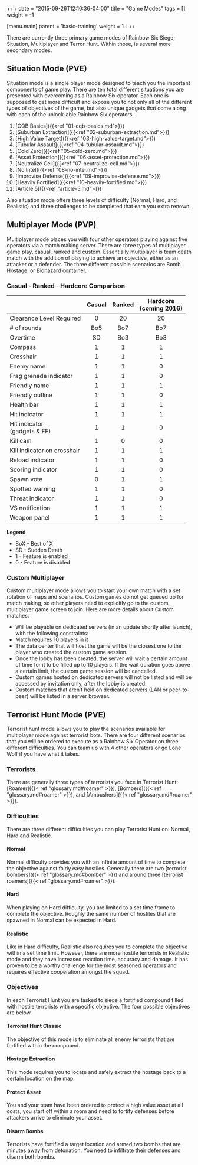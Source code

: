 +++
date = "2015-09-26T12:10:36-04:00"
title = "Game Modes"
tags = []
weight = -1

[menu.main]
  parent = 'basic-training'
  weight = 1
+++

There are currently three primary game modes of Rainbow Six Siege; Situation, Multiplayer and Terror Hunt. Within those, is several more secondary modes.

## Situation Mode (PVE)

Situation mode is a single player mode designed to teach you the important components of game play. There are ten total different situations you are presented with overcoming as a Rainbow Six operator. Each one is supposed to get more difficult and expose you to not only all of the different types of objectives of the game, but also unique gadgets that come along with each of the unlock-able Rainbow Six operators.

1. [CQB Basics]({{<ref "01-cqb-basics.md">}})
1. [Suburban Extraction]({{<ref "02-suburban-extraction.md">}})
1. [High Value Target]({{<ref "03-high-value-target.md">}})
1. [Tubular Assault]({{<ref "04-tubular-assault.md">}})
1. [Cold Zero]({{<ref "05-cold-zero.md">}})
1. [Asset Protection]({{<ref "06-asset-protection.md">}})
1. [Neutralize Cell]({{<ref "07-neutralize-cell.md">}})
1. [No Intel]({{<ref "08-no-intel.md">}})
1. [Improvise Defense]({{<ref "09-improvise-defense.md">}})
1. [Heavily Fortified]({{<ref "10-heavily-fortified.md">}})
1. [Article 5]({{<ref "article-5.md">}})

Also situation mode offers three levels of difficulty (Normal, Hard, and Realistic) and three challenges to be completed that earn you extra renown.

## Multiplayer Mode (PVP)

Multiplayer mode places you with four other operators playing against five operators via a match making server. There are three types of multiplayer game play, casual, ranked and custom. Essentially multiplayer is team death match with the addition of playing to achieve an objective, either as an attacker or a defender. The three different possible scenarios are Bomb, Hostage, or Biohazard container.

### Casual - Ranked - Hardcore Comparison

|                                 | Casual | Ranked | Hardcore<br>(coming 2016) |
| ------------------------------- | :----: | :----: | :-----------------------: |
| Clearance Level Required        | 0      | 20     | 20                        |
| # of rounds                     | Bo5    | Bo7    | Bo7                       |
| Overtime                        | SD     | Bo3    | Bo3                       |
| Compass                         | 1      | 1      | 1                         |
| Crosshair                       | 1      | 1      | 1                         |
| Enemy name                      | 1      | 1      | 0                         |
| Frag grenade indicator          | 1      | 1      | 0                         |
| Friendly name                   | 1      | 1      | 1                         |
| Friendly outline                | 1      | 1      | 0                         |
| Health bar                      | 1      | 1      | 1                         |
| Hit indicator                   | 1      | 1      | 1                         |
| Hit indicator<br>(gadgets & FF) | 1      | 1      | 0                         |
| Kill cam                        | 1      | 0      | 0                         |
| Kill indicator on crosshair     | 1      | 1      | 1                         |
| Reload indicator                | 1      | 1      | 0                         |
| Scoring indicator               | 1      | 1      | 0                         |
| Spawn vote                      | 0      | 1      | 1                         |
| Spotted warning                 | 1      | 1      | 0                         |
| Threat indicator                | 1      | 1      | 0                         |
| VS notification                 | 1      | 1      | 1                         |
| Weapon panel                    | 1      | 1      | 1                         |

**Legend**

* BoX - Best of X
* SD - Sudden Death
* 1 - Feature is enabled
* 0 - Feature is disabled

### Custom Multiplayer

Custom multiplayer mode allows you to start your own match with a set rotation of maps and scenarios. Custom games do not get queued up for match making, so other players need to explicitly go to the custom multiplayer game screen to join. Here are more details about Custom matches.

* Will be playable on dedicated servers (in an update shortly after launch), with the following constraints:
* Match requires 10 players in it
* The data center that will host the game will be the closest one to the player who created the custom game session.
* Once the lobby has been created, the server will wait a certain amount of time for it to be filled up to 10 players. If the wait duration goes above a certain limit, the custom game session will be cancelled.
* Custom games hosted on dedicated servers will not be listed and will be accessed by invitation only, after the lobby is created.
* Custom matches that aren’t held on dedicated servers (LAN or peer-to-peer) will be listed in a server browser.

## Terrorist Hunt Mode (PVE)

Terrorist hunt mode allows you to play the scenarios available for multiplayer mode against terrorist bots. There are four different scenarios that you will be ordered to execute as a Rainbow Six Operator on three different difficulties. You can team up with 4 other operators or go Lone Wolf if you have what it takes.

### Terrorists

There are generally three types of terrorists you face in Terrorist Hunt: [Roamer]({{< ref "glossary.md#roamer" >}}), [Bombers]({{< ref "glossary.md#roamer" >}}), and [Ambushers]({{< ref "glossary.md#roamer" >}}).

### Difficulties

There are three different difficulties you can play Terrorist Hunt on: Normal, Hard and Realistic.

#### Normal

Normal difficulty provides you with an infinite amount of time to complete the objective against fairly easy hostiles. Generally there are two [terrorist bombers]({{< ref "glossary.md#bomber" >}}) and around three [terrorist roamers]({{< ref "glossary.md#roamer" >}}).

#### Hard

When playing on Hard difficulty, you are limited to a set time frame to complete the objective. Roughly the same number of hostiles that are spawned in Normal can be expected in Hard.

#### Realistic

Like in Hard difficulty, Realistic also requires you to complete the objective within a set time limit. However, there are more hostile terrorists in Realistic mode and they have increased reaction time, accuracy and damage. It has proven to be a worthy challenge for the most seasoned operators and requires effective cooperation amongst the squad.

### Objectives

In each Terrorist Hunt you are tasked to siege a fortified compound filled with hostile terrorists with a specific objective. The four possible objectives are below.

#### Terrorist Hunt Classic

The objective of this mode is to eliminate all enemy terrorists that are fortified within the compound.

#### Hostage Extraction

This mode requires you to locate and safely extract the hostage back to a certain location on the map.

#### Protect Asset

You and your team have been ordered to protect a high value asset at all costs, you start off within a room and need to fortify defenses before attackers arrive to eliminate your asset.

#### Disarm Bombs

Terrorists have fortified a target location and armed two bombs that are minutes away from detonation. You need to infiltrate their defenses and disarm both bombs.
